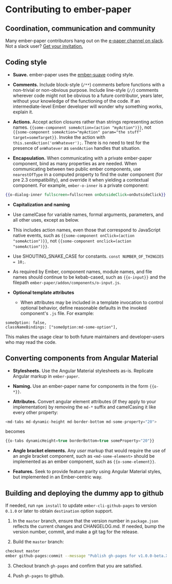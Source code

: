 # Contributing to ember-paper

## Coordination, communication and community

Many ember-paper contributors hang out on the [e-paper channel on slack](https://embercommunity.slack.com/messages/e-paper/). Not a slack user? [Get your invitation.](https://ember-community-slackin.herokuapp.com/)

## Coding style

* **Suave.** ember-paper uses the [ember-suave](https://github.com/DockYard/ember-suave) coding style.

* **Comments.** Include block-style (`/**`) comments before  functions with a non-trivial or non-obvious purpose. Include line-style (`//`) comments wherever code might not be obvious to a future contributor, years later, without your knowledge of the functioning of the code. If an intermediate-level Ember developer will wonder why something works, explain it.

* **Actions.** Accept action closures rather than strings representing action names.
`{{some-component someAction=(action "myAction")}}`, not `{{some-component someAction="myAction" param="the stuff" target=someTarget}}`. Invoke the action with `this.sendAction('onWhatever');`. There is no need to test for the presence of `onWhatever` as `sendAction` handles that situation.

* **Encapsulation.** When communicating with a private ember-paper component, bind as many properties as are needed.
When communicating between two public ember components, use `nearestOfType` in a computed property to find the outer component (for pre 2.3 compatibility), and override it when yielding a contextual component.
For example, `ember-o-inner` is a private component:
```hbs
{{o-dialog-inner fullscreen=fullscreen onOutsideClick=onOutsideClick}}
```

* **Capitalization and naming**

 * Use camelCase for variable names, formal arguments, parameters, and all other uses, except as below.

 * This includes action names, even those that correspond to JavaScript native events, such as
`{{some-component onClick=(action "someAction")}}`, not `{{some-component onclick=(action "someAction")}}`.

 * Use SHOUTING_SNAKE_CASE for constants. `const NUMBER_OF_THINGIES = 10;`.

 * As required by Ember, component names, module names, and file names should continue to be kebab-cased, such as
`{{o-input}}` and the filepath `ember-paper/addon/components/o-input.js`.

* **Optional template attributes**

  * When attributes may be included in a template invocation to control optional behavior, define reasonable defaults in the invoked component's `.js` file. For example:
```
someOption: false,
classNameBindings: ["someOption:md-some-option"],
```
This makes the usage clear to both future maintainers and developer-users who may read the code.

## Converting components from Angular Material

* **Stylesheets.** Use the Angular Material stylesheets as-is. Replicate Angular markup in `ember-paper`.

* **Naming.** Use an ember-paper name for components in the form `{{o-*}}`.

* **Attributes.** Convert angular element attributes (if they apply to your implementation) by removing the `md-*` suffix and camelCasing it like every other property:
```javascript
<md-tabs md-dynamic-height md-border-bottom md-some-property="20">
```
becomes
```javascript
{{o-tabs dynamicHeight=true borderBottom=true someProperty="20"}}
```
* **Angle bracket elements.** Any *user* markup that would require the use of an angle bracket component, such as
`<md-some-element>` should be implemented as an ember component, such as `{{o-some-element}}`.

* **Features.** Seek to provide feature parity using Angular Material styles, but implemented in an Ember-centric way.

## Building and deploying the dummy app to github

If needed, run `npm install` to update `ember-cli-github-pages` to version `0.1.0` or later to obtain `destination` option support.

1. In the `master` branch, ensure that the version number in `package.json` reflects the current changes and CHANGELOG.md. If needed, bump the version number, commit, and make a git tag for the release.

2. Build the `master` branch:
```bash
checkout master
ember github-pages:commit --message "Publish gh-pages for v1.0.0-beta.X"
```

3. Checkout branch `gh-pages` and confirm that you are satisfied.

4. Push `gh-pages` to github.
